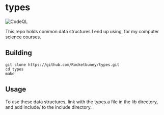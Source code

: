 # types

![CodeQL](https://github.com/Rocketbuney/types/workflows/CodeQL/badge.svg)


This repo holds common data structures I end up using, for my computer science courses.

## Building
```
git clone https://github.com/Rocketbuney/types.git
cd types
make
```

## Usage
To use these data structures, link with the types.a file in the lib directory, and add include/ to the include directory.
